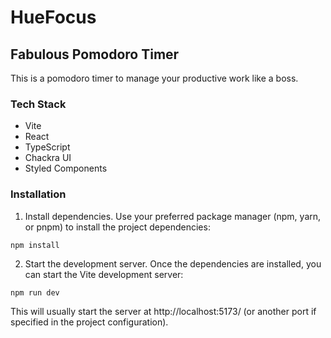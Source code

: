 # HueFocus

## Fabulous Pomodoro Timer

This is a pomodoro timer to manage your productive work like a boss.

### Tech Stack

- Vite
- React
- TypeScript
- Chackra UI
- Styled Components

### Installation

1. Install dependencies.
   Use your preferred package manager (npm, yarn, or pnpm) to install the project dependencies:

`npm install`

2. Start the development server.
   Once the dependencies are installed, you can start the Vite development server:

`npm run dev`

This will usually start the server at http://localhost:5173/ (or another port if specified in the project configuration).
